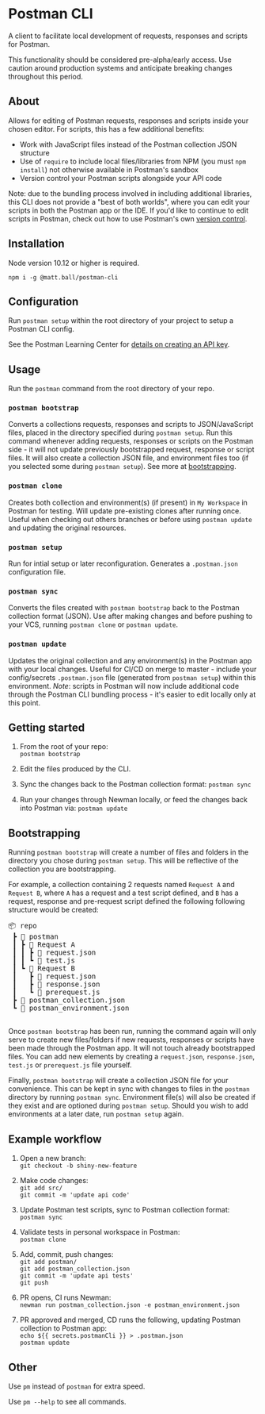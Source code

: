 # Postman CLI

A client to facilitate local development of requests, responses and scripts for Postman.

This functionality should be considered pre-alpha/early access. Use caution around production systems and anticipate breaking changes throughout this period.

## About

Allows for editing of Postman requests, responses and scripts inside your chosen editor. For scripts, this has a few additional benefits:

- Work with JavaScript files instead of the Postman collection JSON structure
- Use of `require` to include local files/libraries from NPM (you must `npm install`) not otherwise available in Postman's sandbox 
- Version control your Postman scripts alongside your API code

Note: due to the bundling process involved in including additional libraries, this CLI does not provide a "best of both worlds", where you can edit your scripts in both the Postman app or the IDE. If you'd like to continue to edit scripts in Postman, check out how to use Postman's own [version control](https://learning.postman.com/docs/collaborating-in-postman/version-control-for-collections/).

## Installation

Node version 10.12 or higher is required.

`npm i -g @matt.ball/postman-cli`

## Configuration

Run `postman setup` within the root directory of your project to setup a Postman CLI config.

See the Postman Learning Center for [details on creating an API key](https://learning.getpostman.com/docs/postman/postman-api/intro-api/).

## Usage

Run the `postman` command from the root directory of your repo.

### `postman bootstrap`

Converts a collections requests, responses and scripts to JSON/JavaScript files, placed in the directory specified during `postman setup`. Run this command whenever adding requests, responses or scripts on the Postman side - it will not update previously bootstrapped request, response or script files. It will also create a collection JSON file, and environment files too (if you selected some during `postman setup`). See more at [bootstrapping](#bootstrapping).

### `postman clone`

Creates both collection and environment(s) (if present) in `My Workspace` in Postman for testing. Will update pre-existing clones after running once. Useful when checking out others branches or before using `postman update` and updating the original resources.

### `postman setup`

Run for intial setup or later reconfiguration. Generates a `.postman.json` configuration file.

### `postman sync`

Converts the files created with `postman bootstrap` back to the Postman collection format (JSON). Use after making changes and before pushing to your VCS, running `postman clone` or `postman update`.

### `postman update`

Updates the original collection and any environment(s) in the Postman app with your local changes. Useful for CI/CD on merge to master - include your config/secrets `.postman.json` file (generated from `postman setup`) within this environment. _Note_: scripts in Postman will now include additional code through the Postman CLI bundling process - it's easier to edit locally only at this point.

## Getting started

1. From the root of your repo:  
`postman bootstrap`  

2. Edit the files produced by the CLI.

3. Sync the changes back to the Postman collection format:
`postman sync`

4. Run your changes through Newman locally, or feed the changes back into Postman via:
`postman update`

## Bootstrapping

Running `postman bootstrap` will create a number of files and folders in the directory you chose during `postman setup`. This will be reflective of the collection you are bootstrapping.

For example, a collection containing 2 requests named `Request A` and `Request B`, where `A` has a request and a test script defined, and `B` has a request, response and pre-request script defined the following following structure would be created:

<pre>
📦 repo
 ┣ 📂 postman
 ┃ ┣ 📂 Request A
 ┃ ┃ ┣ 📜 request.json
 ┃ ┃ ┗ 📜 test.js
 ┃ ┗ 📂 Request B
 ┃   ┣ 📜 request.json
 ┃   ┣ 📜 response.json
 ┃   ┗ 📜 prerequest.js
 ┣ 📜 postman_collection.json
 ┗ 📜 postman_environment.json
 </pre>

Once `postman bootstrap` has been run, running the command again will only serve to create new files/folders if new requests, responses or scripts have been made through the Postman app. It will not touch already bootstrapped files. You can add new elements by creating a `request.json`, `response.json`, `test.js` or `prerequest.js` file yourself.

Finally, `postman bootstrap` will create a collection JSON file for your convenience. This can be kept in sync with changes to files in the `postman` directory by running `postman sync`. Environment file(s) will also be created if they exist and are optioned during `postman setup`. Should you wish to add environments at a later date, run `postman setup` again.

## Example workflow

1. Open a new branch:  
`git checkout -b shiny-new-feature`  

2. Make code changes:  
`git add src/`  
`git commit -m 'update api code'`  

3. Update Postman test scripts, sync to Postman collection format:  
`postman sync`  

4. Validate tests in personal workspace in Postman:  
`postman clone`  

5. Add, commit, push changes:  
`git add postman/`  
`git add postman_collection.json`  
`git commit -m 'update api tests'`  
`git push`  

6. PR opens, CI runs Newman:  
`newman run postman_collection.json -e postman_environment.json`  

7. PR approved and merged, CD runs the following, updating Postman collection to Postman app:  
`echo ${{ secrets.postmanCli }} > .postman.json`  
`postman update`  

## Other

Use `pm` instead of `postman` for extra speed.

Use `pm --help` to see all commands.
